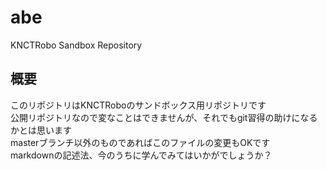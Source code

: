 # abe

KNCTRobo Sandbox Repository

## 概要

このリポジトリはKNCTRoboのサンドボックス用リポジトリです  
公開リポジトリなので変なことはできませんが、それでもgit習得の助けになるかとは思います  
masterブランチ以外のものであればこのファイルの変更もOKです  
markdownの記述法、今のうちに学んでみてはいかがでしょうか？  

